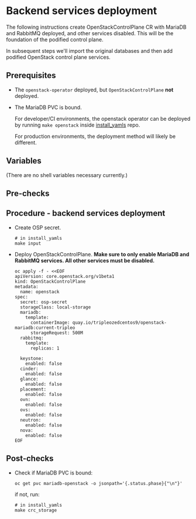 # Backend services deployment

The following instructions create OpenStackControlPlane CR with
MariaDB and RabbitMQ deployed, and other services disabled. This will
be the foundation of the podified control plane.

In subsequent steps we'll import the original databases and then add
podified OpenStack control plane services.

## Prerequisites

* The `openstack-operator` deployed, but `OpenStackControlPlane`
  **not** deployed.

* The MariaDB PVC is bound.

  For developer/CI environments, the openstack operator can be deployed
  by running `make openstack` inside
  [install_yamls](https://github.com/openstack-k8s-operators/install_yamls)
  repo.

  For production environments, the deployment method will likely be
  different.

## Variables

(There are no shell variables necessary currently.)

## Pre-checks

## Procedure - backend services deployment

* Create OSP secret.

  ```
  # in install_yamls
  make input
  ```

* Deploy OpenStackControlPlane. **Make sure to only enable MariaDB and
  RabbitMQ services. All other services must be disabled.**

  ```
  oc apply -f - <<EOF
  apiVersion: core.openstack.org/v1beta1
  kind: OpenStackControlPlane
  metadata:
    name: openstack
  spec:
    secret: osp-secret
    storageClass: local-storage
    mariadb:
      template:
        containerImage: quay.io/tripleozedcentos9/openstack-mariadb:current-tripleo
        storageRequest: 500M
    rabbitmq:
      template:
        replicas: 1

    keystone:
      enabled: false
    cinder:
      enabled: false
    glance:
      enabled: false
    placement:
      enabled: false
    ovn:
      enabled: false
    ovs:
      enabled: false
    neutron:
      enabled: false
    nova:
      enabled: false
  EOF
  ```

## Post-checks

* Check if MariaDB PVC is bound:

  ```
  oc get pvc mariadb-openstack -o jsonpath='{.status.phase}{"\n"}'
  ```

  if not, run:

  ```
  # in install_yamls
  make crc_storage
  ```
